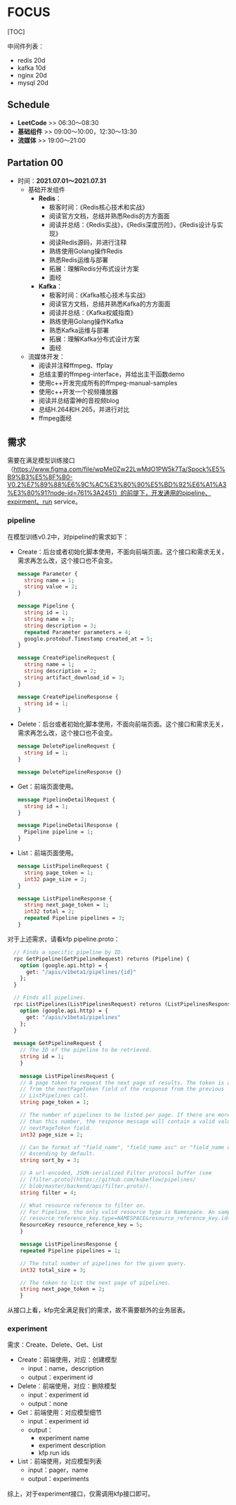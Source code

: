# FOCUS

[TOC]

中间件列表：

- redis 20d
- kafka 10d
- nginx 20d
- mysql 20d

## Schedule

- **LeetCode** >> 06:30～08:30 
- **基础组件** >> 09:00～10:00，12:30～13:30 
- **流媒体** >> 19:00～21:00

## Partation 00

- 时间：**2021.07.01～2021.07.31**
  - 基础开发组件
    - **Redis**：
      - 极客时间：《Redis核心技术和实战》
      - 阅读官方文档，总结并熟悉Redis的方方面面
      - 阅读并总结：《Redis实战》，《Redis深度历险》，《Redis设计与实现》
      - 阅读Redis源码，并进行注释
      - 熟练使用Golang操作Redis
      - 熟悉Redis运维与部署
      - 拓展：理解Redis分布式设计方案
      - 面经
    - **Kafka**：
      - 极客时间：《Kafka核心技术与实战》
      - 阅读官方文档，总结并熟悉Kafka的方方面面
      - 阅读并总结：《Kafka权威指南》
      - 熟练使用Golang操作Kafka
      - 熟悉Kafka运维与部署
      - 拓展：理解Kafka分布式设计方案
      - 面经
  - 流媒体开发：
    - 阅读并注释ffmpeg、ffplay
    - 总结主要的ffmpeg-interface，并给出主干函数demo
    - 使用c++开发完成所有的ffmpeg-manual-samples
    - 使用c++开发一个视频播放器
    - 阅读并总结雷神的音视频blog
    - 总结H.264和H.265，并进行对比
    - ffmpeg面经





## 需求

需要在满足模型训练接口（https://www.figma.com/file/wpMe0Zw22LwMdO1PW5k7Ta/Spock%E5%B9%B3%E5%8F%B0-V0.2%E7%89%88%E6%9C%AC%E3%80%90%E5%BD%92%E6%A1%A3%E3%80%91?node-id=761%3A2451）的前提下，开发通用的pipeline、expirment、run service。

### pipeline

在模型训练v0.2中，对pipeline的需求如下：

- Create：后台或者初始化脚本使用，不面向前端页面。这个接口和需求无关，需求再怎么改，这个接口也不会变。

  ```protobuf
  message Parameter {
    string name = 1;
    string value = 2;
  }
  
  message Pipeline {
    string id = 1;
    string name = 2;
    string description = 3;
    repeated Parameter parameters = 4;
    google.protobuf.Timestamp created_at = 5;
  }
  
  message CreatePipelineRequest {
    string name = 1;
    string description = 2;
    string artifact_download_id = 3;
  }
  
  message CreatePipelineResponse {
    string id = 1;
  }
  ```

- Delete：后台或者初始化脚本使用，不面向前端页面。这个接口和需求无关，需求再怎么改，这个接口也不会变。

  ```protobuf
  message DeletePipelineRequest {
    string id = 1;
  }
  
  message DeletePipelineResponse {}
  ```

- Get：前端页面使用。

  ```protobuf
  message PipelineDetailRequest {
    string id = 1;
  }
  
  message PipelineDetailResponse {
    Pipeline pipeline = 1;
  }
  ```

- List：前端页面使用。

  ```protobuf
  message ListPipelineRequest {
    string page_token = 1;
    int32 page_size = 2;
  }
  
  message ListPipelineResponse {
    string next_page_token = 1;
    int32 total = 2;
    repeated Pipeline pipelines = 3;
  }
  ```

对于上述需求，请看kfp pipeline.proto：

```protobuf
  // Finds a specific pipeline by ID.
  rpc GetPipeline(GetPipelineRequest) returns (Pipeline) {
    option (google.api.http) = {
      get: "/apis/v1beta1/pipelines/{id}"
    };
  }

  // Finds all pipelines.
  rpc ListPipelines(ListPipelinesRequest) returns (ListPipelinesResponse) {
    option (google.api.http) = {
      get: "/apis/v1beta1/pipelines"
    };
  }
  
  message GetPipelineRequest {
  	// The ID of the pipeline to be retrieved.
  	string id = 1;
	}
	
	message ListPipelinesRequest {
    // A page token to request the next page of results. The token is acquried
    // from the nextPageToken field of the response from the previous
    // ListPipelines call.
    string page_token = 1;

    // The number of pipelines to be listed per page. If there are more pipelines
    // than this number, the response message will contain a valid value in the
    // nextPageToken field.
    int32 page_size = 2;

    // Can be format of "field_name", "field_name asc" or "field_name desc"
    // Ascending by default.
    string sort_by = 3;

    // A url-encoded, JSON-serialized Filter protocol buffer (see
    // [filter.proto](https://github.com/kubeflow/pipelines/
    // blob/master/backend/api/filter.proto)).
    string filter = 4;

    // What resource reference to filter on.
    // For Pipeline, the only valid resource type is Namespace. An sample query string could be
    // resource_reference_key.type=NAMESPACE&resource_reference_key.id=ns1
    ResourceKey resource_reference_key = 5;
	}

	message ListPipelinesResponse {
    repeated Pipeline pipelines = 1;

    // The total number of pipelines for the given query.
    int32 total_size = 3;

    // The token to list the next page of pipelines.
    string next_page_token = 2;
	}
```

从接口上看，kfp完全满足我们的需求，故不需要额外的业务层表。

### experiment

需求：Create、Delete、Get、List

- Create：前端使用，对应：创建模型
  - input：name，description
  - output：experiment id
- Delete：前端使用，对应：删除模型
  - input：experiment id
  - output：none
- Get：前端使用：对应模型细节
  - input：experiment id
  - output：
    - experiment name
    - experiment description
    - kfp run ids
- List：前端使用，对应模型列表
  - input：pager，name
  - output：experiments

综上，对于experiment接口，仅需调用kfp接口即可。















